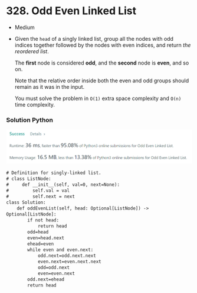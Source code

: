 # 328. Odd Even Linked List

* Medium
*   Given the `head` of a singly linked list, group all the nodes with odd indices together followed by the nodes with even indices, and return _the reordered list_.

    The **first** node is considered **odd**, and the **second** node is **even**, and so on.

    Note that the relative order inside both the even and odd groups should remain as it was in the input.

    You must solve the problem in `O(1)` extra space complexity and `O(n)` time complexity.

### Solution Python&#x20;

![](<.gitbook/assets/image (4).png>)

```
# Definition for singly-linked list.
# class ListNode:
#     def __init__(self, val=0, next=None):
#         self.val = val
#         self.next = next
class Solution:
    def oddEvenList(self, head: Optional[ListNode]) -> Optional[ListNode]:
        if not head:
            return head
        odd=head
        even=head.next
        ehead=even
        while even and even.next:
            odd.next=odd.next.next
            even.next=even.next.next
            odd=odd.next
            even=even.next
        odd.next=ehead
        return head
```
